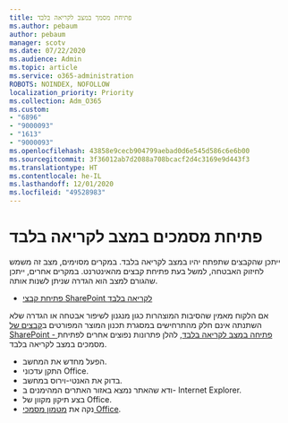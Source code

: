 ```yaml
---
title: פתיחת מסמך במצב לקריאה בלבד
ms.author: pebaum
author: pebaum
manager: scotv
ms.date: 07/22/2020
ms.audience: Admin
ms.topic: article
ms.service: o365-administration
ROBOTS: NOINDEX, NOFOLLOW
localization_priority: Priority
ms.collection: Adm_O365
ms.custom:
- "6896"
- "9000093"
- "1613"
- "9000093"
ms.openlocfilehash: 43858e9cecb904799aebad0d6e545d586c6e6b00
ms.sourcegitcommit: 3f36012ab7d2088a708bcacf2d4c3169e9d443f3
ms.translationtype: HT
ms.contentlocale: he-IL
ms.lasthandoff: 12/01/2020
ms.locfileid: "49528983"
---
```

# <a name="documents-opening-in-read-only"></a>פתיחת מסמכים במצב לקריאה בלבד

ייתכן שהקבצים שתפתח יהיו במצב לקריאה בלבד. במקרים מסוימים, מצב זה משמש לחיזוק האבטחה, למשל בעת פתיחת קבצים מהאינטרנט. במקרים אחרים, ייתכן שהגורם למצב הוא הגדרה שניתן לשנות אותה.

- [פתיחת קבצי SharePoint לקריאה בלבד](https://docs.microsoft.com/sharepoint/troubleshoot/lists-and-libraries/files-open-as-read-only-and-cannot-check-in-or-out)

אם הלקוח מאמין שהסיבות המוצהרות כגון מנגנון לשיפור אבטחה או הגדרה שלא השתנתה אינם חלק מהתרחישים במסגרת תכנון המוצר המפורטים ב[קבצים של SharePoint - פתיחה במצב לקריאה בלבד](https://docs.microsoft.com/sharepoint/troubleshoot/lists-and-libraries/files-open-as-read-only-and-cannot-check-in-or-out), להלן פתרונות נפוצים אחרים לפתיחת מסמכים במצב לקריאה בלבד.

- הפעל מחדש את המחשב.
- התקן עדכוני Office.
- בדוק את האנטי-וירוס במחשב.
- ודא שהאתר נמצא באזור האתרים המהימנים ב- Internet Explorer.
- בצע תיקון מקוון של Office.
- נקה את [מטמון מסמכי Office](https://support.microsoft.com/office/delete-your-office-document-cache-b1d3765e-d71b-4bb8-99ca-acd22c42995d?ui=en-us&rs=en-us&ad=us).

